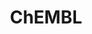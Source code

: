 ---
bigquery: https://console.cloud.google.com/bigquery?p=patents-public-data&d=ebi_chembl&page=dataset
citation: '"The ChEMBL database in 2017." Anna Gaulton, Anne Hersey, Michał Nowotka,
  A Patrícia Bento, Jon Chambers, David Mendez, Prudence Mutowo, Francis Atkinson,
  Louisa J Bellis, Elena Cibrián-Uhalte, Mark Davies, Nathan Dedman, Anneli Karlsson,
  María Paula Magariños, John P Overington, George Papadatos, Ines Smit, Andrew R
  Leach Nucleic acids Research (2017) 45 (Database Issue), D945-D954'
contributors: European Bioinformatics Institute
cost: None
description: ChEMBL Data is a manually curated database of small molecules used in
  drug discovery, including information about existing patented drugs.
documentation: 'schema: https://www.ebi.ac.uk/chembl/db_schema


  '
last_edit: Mon, 04 Apr 2022 19:07:30 GMT
location: https://console.cloud.google.com/marketplace/product/google_patents_public_datasets/chembl
maintained_by: EMBL-EBI, an outstation of European Molecular Biology Laboratory
related_publications: '

  ChEMBL: towards direct deposition of bioassay data.


  Mendez D, Gaulton A, Bento AP, Chambers J, De Veij M, Félix E, Magariños MP, Mosquera
  JF, Mutowo P, Nowotka M, Gordillo-Marañón M, Hunter F, Junco L, Mugumbate G, Rodriguez-Lopez
  M, Atkinson F, Bosc N, Radoux CJ, Segura-Cabrera A, Hersey A, Leach AR.


  — Nucleic Acids Res. 2019; 47(D1):D930-D940. doi: 10.1093/nar/gky1075

  '
schema_fields: '[''cell_source_tissue'', ''bao_endpoint'', ''normal_range_max'', ''acd_most_bpka'',
  ''aspect'', ''patent_expire_date'', ''enzyme_tid'', ''go_id'', ''first_in_class'',
  ''cx_most_apka'', ''assay_test_type'', ''bao_format'', ''ddd_id'', ''mc_target_type'',
  ''patent_id'', ''abstract'', ''cell_name'', ''ref_id'', ''who_extra'', ''assay_strain'',
  ''max_phase'', ''activity_count'', ''target_desc'', ''l8'', ''cx_logd'', ''toid'',
  ''parent_go_id'', ''innovator_company'', ''db_source'', ''last_page'', ''tbl'',
  ''warning_description'', ''targrel_id'', ''molecule_type'', ''indication_class'',
  ''standard_relation'', ''alert_id'', ''uberon_id'', ''parenteral'', ''chirality'',
  ''mw_monoisotopic'', ''inorganic_flag'', ''site_id'', ''mesh_id'', ''authors'',
  ''efo_id'', ''cellosaurus_id'', ''level2_description'', ''hbd'', ''confidence'',
  ''heavy_atoms'', ''standard_value'', ''year'', ''l3'', ''hrac_code'', ''domain_type'',
  ''bao_id'', ''delist_flag'', ''mc_target_name'', ''met_id'', ''curated_by'', ''parent_type'',
  ''idx'', ''data_validity_comment'', ''res_stem_id'', ''cell_id'', ''published_relation'',
  ''publication_number'', ''assay_organism'', ''src_description'', ''ddd_value'',
  ''domain_id'', ''mechanism_of_action'', ''num_lipinski_ro5_violations'', ''issue'',
  ''usan_stem'', ''met_conversion'', ''patent_no'', ''level2'', ''withdrawn_reason'',
  ''mutation'', ''mol_irac_id'', ''aidx'', ''actsm_id'', ''volume'', ''start_position'',
  ''frac_code'', ''level4_description'', ''usan_substem'', ''protein_class_desc'',
  ''country'', ''parent_id'', ''l2'', ''helm_notation'', ''standard_type'', ''type'',
  ''mol_frac_id'', ''updated_on'', ''topical'', ''parameter_type'', ''assay_subcellular_fraction'',
  ''cl_lincs_id'', ''published_value'', ''ingredient'', ''journal'', ''dosed_ingredient'',
  ''approval_date'', ''full_mwt'', ''label'', ''cx_logp'', ''standard_units'', ''selectivity_comment'',
  ''usan_stem_id'', ''confidence_score'', ''log_id'', ''full_molformula'', ''targcomp_id'',
  ''hbd_lipinski'', ''activity_comment'', ''component_id'', ''prodrug'', ''level5'',
  ''ro3_pass'', ''psa'', ''assay_tax_id'', ''src_short_name'', ''mecref_id'', ''version'',
  ''l5'', ''first_page'', ''as_id'', ''molregno'', ''relationship_desc'', ''mec_id'',
  ''syn_type'', ''stem'', ''compsyn_id'', ''submission_date'', ''protein_class_id'',
  ''applicant_full_name'', ''tid'', ''mol_hrac_id'', ''domain_description'', ''level1_description'',
  ''ddd_admr'', ''text_value'', ''mc_target_accession'', ''component_type'', ''target_type'',
  ''molsyn_id'', ''ass_cls_map_id'', ''product_id'', ''species_group_flag'', ''company'',
  ''relationship'', ''chebi_par_id'', ''oral'', ''annotation'', ''irac_class_id'',
  ''cx_most_bpka'', ''pathway_key'', ''l4'', ''cpd_str_alert_id'', ''accession'',
  ''acd_most_apka'', ''caloha_id'', ''path'', ''src_id'', ''ap_id'', ''l6'', ''organism'',
  ''mw_freebase'', ''assay_desc'', ''pathway_id'', ''binding_site_comment'', ''normal_range_min'',
  ''doi'', ''predbind_id'', ''assay_type'', ''upper_value'', ''site_residues'', ''withdrawn_country'',
  ''assay_category'', ''direct_interaction'', ''cell_description'', ''drug_substance_flag'',
  ''drug_product_flag'', ''major_class'', ''compound_key'', ''source'', ''assay_param_id'',
  ''black_box_warning'', ''cell_source_organism'', ''mc_tax_id'', ''structure_type'',
  ''tissue_id'', ''ref_type'', ''entity_id'', ''activity_id'', ''priority'', ''polymer_flag'',
  ''canonical_smiles'', ''qed_weighted'', ''standard_upper_value'', ''active_ingredient'',
  ''db_version'', ''isoform'', ''pchembl_value'', ''drugind_id'', ''who_name'', ''stat'',
  ''relation'', ''relationship_type'', ''comp_go_id'', ''ref_url'', ''ddd_comment'',
  ''warning_year'', ''indref_id'', ''metabolite_record_id'', ''action_type'', ''disease_efficacy'',
  ''usan_year'', ''num_ro5_violations'', ''clo_id'', ''standard_inchi'', ''downgraded'',
  ''first_approval'', ''lle'', ''assay_class_id'', ''withdrawn_flag'', ''sequence_md5sum'',
  ''site_name'', ''component_synonym'', ''creation_date'', ''max_phase_for_ind'',
  ''usan_stem_definition'', ''hba'', ''active_molregno'', ''subgroup'', ''tid_fixed'',
  ''parameter_value'', ''curation_comment'', ''irac_code'', ''met_comment'', ''set_name'',
  ''smid'', ''alert_set_id'', ''potential_duplicate'', ''variant_id'', ''research_stem'',
  ''std_act_id'', ''doc_id'', ''biocomp_id'', ''pubmed_id'', ''chembl_id'', ''homologue'',
  ''availability_type'', ''rtb'', ''source_domain_id'', ''compd_id'', ''last_active'',
  ''protein_class_synonym'', ''protclasssyn_id'', ''drug_record_id'', ''standard_flag'',
  ''status'', ''mc_organism'', ''related_tid'', ''orig_description'', ''job_id'',
  ''level3'', ''alert_name'', ''oc_id'', ''hrac_class_id'', ''atc_code'', ''withdrawn_class'',
  ''aromatic_rings'', ''natural_product'', ''level4'', ''sitecomp_id'', ''nda_type'',
  ''assay_cell_type'', ''sei'', ''src_assay_id'', ''level1'', ''compound_name'', ''class_type'',
  ''assay_source'', ''l1'', ''warning_type'', ''prod_pat_id'', ''acd_logp'', ''short_name'',
  ''sequence'', ''warnref_id'', ''smarts'', ''entity_type'', ''molecular_mechanism'',
  ''tax_id'', ''comments'', ''enzyme_name'', ''comp_class_id'', ''uo_units'', ''end_position'',
  ''co_stem_id'', ''definition'', ''name'', ''qudt_units'', ''cidx'', ''updated_by'',
  ''assay_id'', ''domain_name'', ''molfile'', ''le'', ''dosage_form'', ''molecular_species'',
  ''frac_class_id'', ''warning_class'', ''record_id'', ''target_mapping'', ''cell_ontology_id'',
  ''mechanism_comment'', ''units'', ''patent_use_code'', ''synonyms'', ''metref_id'',
  ''src_compound_id'', ''mol_atc_id'', ''parent_molregno'', ''result_flag'', ''alogp'',
  ''formulation_id'', ''cell_source_tax_id'', ''num_alerts'', ''withdrawn_year'',
  ''level3_description'', ''bto_id'', ''stem_class'', ''mesh_heading'', ''description'',
  ''published_type'', ''trade_name'', ''standard_text_value'', ''previous_company'',
  ''rgid'', ''warning_id'', ''pref_name'', ''warning_country'', ''efo_term'', ''published_units'',
  ''assay_tissue'', ''l7'', ''therapeutic_flag'', ''standard_inchi_key'', ''title'',
  ''ridx'', ''bei'', ''ddd_units'', ''route'', ''acd_logd'', ''value'', ''class_level'',
  ''ad_type'', ''strength'', ''prediction_method'', ''hba_lipinski'', ''substrate_record_id'',
  ''doc_type'']'
shortname: chembl
tags:
- biotechnology
- health
- chemical
- bioinformatics
- medical
terms_of_use: CC BY-SA 3.0
title: ChEMBL
uuid: e232a192-965c-4ec9-904c-155b6dfe56c5
---